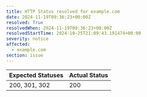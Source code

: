 ```yaml
---
title: HTTP Status resolved for example.com
date: 2024-11-19T09:36:23+00:00Z
resolved: True
resolvedWhen: 2024-11-19T09:36:23+00:00Z
resolvedStartTime: 2024-10-25T21:09:43.191474+00:00
severity: notice
affected:
  - example.com
section: issue
---
```


| Expected Statuses | Actual Status  |
|-------------------|----------------|
| 200, 301, 302 | 200 |
